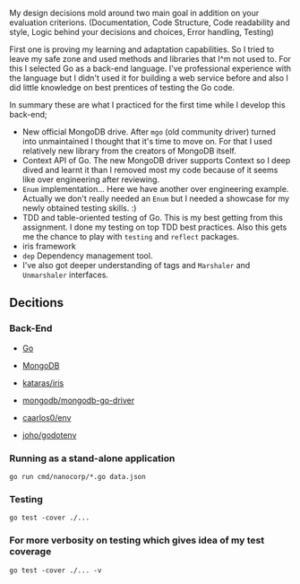 My design decisions mold around two main goal in addition on your evaluation criterions. (Documentation, Code Structure, Code readability and style, Logic behind your decisions and choices, Error handling, Testing)

First one is proving my learning and adaptation capabilities. So I tried to leave my safe zone and used methods and libraries that I^m not used to. For this I selected Go as a back-end language. I've professional experience with the language but I didn't used it for building a web service before and also I did little knowledge on best prentices of testing the Go code. 

In summary these are what I practiced for the first time while I develop this back-end;

* New official MongoDB drive. After `mgo` (old community driver) turned into unmaintained I thought that it's time to move on. For that I used relatively new library from the creators of MongoDB itself.
* Context API of Go. The new MongoDB driver supports Context so I deep dived and learnt it than I removed most my code because of it seems like over engineering after reviewing.
* `Enum` implementation... Here we have another over engineering example. Actually we don't really needed an `Enum` but I needed a showcase for my newly obtained testing skills. :) 
* TDD and table-oriented testing of Go. This is my best getting from this assignment. I done my testing on top TDD best practices. Also this gets me the chance to play with `testing` and `reflect` packages. 
* iris framework
* `dep` Dependency management tool. 
* I've also got deeper understanding of tags and `Marshaler` and `Unmarshaler` interfaces. 

## Decitions
### Back-End
* [Go](https://golang.org/)
* [MongoDB](https://www.mongodb.com/)

* [kataras/iris](https://github.com/kataras/iris)
* [mongodb/mongodb-go-driver](https://github.com/mongodb/mongo-go-driver)
* [caarlos0/env](https://github.com/caarlos0/env) 
* [joho/godotenv](https://github.com/joho/godotenv)

### Running as a stand-alone application
    go run cmd/nanocorp/*.go data.json
### Testing
    go test -cover ./...
### For more verbosity on testing which gives idea of my test coverage
    go test -cover ./... -v